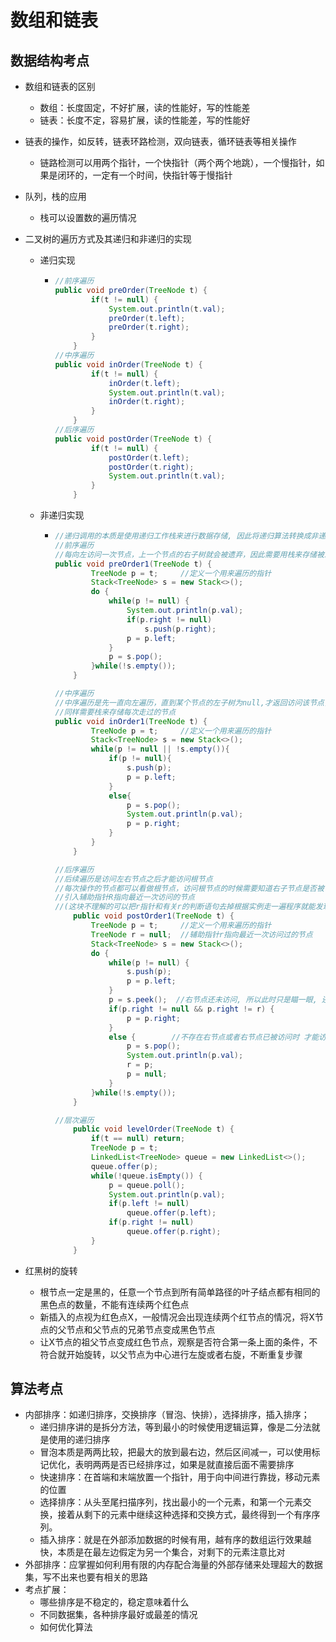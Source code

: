 # 数组和链表

## 数据结构考点

* 数组和链表的区别
  * 数组：长度固定，不好扩展，读的性能好，写的性能差
  * 链表：长度不定，容易扩展，读的性能差，写的性能好
* 链表的操作，如反转，链表环路检测，双向链表，循环链表等相关操作
  * 链路检测可以用两个指针，一个快指针（两个两个地跳），一个慢指针，如果是闭环的，一定有一个时间，快指针等于慢指针
* 队列，栈的应用
  * 栈可以设置数的遍历情况
* 二叉树的遍历方式及其递归和非递归的实现

  * 递归实现
    * ```java
      //前序遍历
      public void preOrder(TreeNode t) {
              if(t != null) {
                  System.out.println(t.val);
                  preOrder(t.left);
                  preOrder(t.right);
              }
          }
      //中序遍历    
      public void inOrder(TreeNode t) {
              if(t != null) {
                  inOrder(t.left);
                  System.out.println(t.val);
                  inOrder(t.right);
              }
          }
      //后序遍历
      public void postOrder(TreeNode t) {
              if(t != null) {
                  postOrder(t.left);
                  postOrder(t.right);
                  System.out.println(t.val);
              }
          }
      ```
  * 非递归实现

    * ```java
      //递归调用的本质是使用递归工作栈来进行数据存储, 因此将递归算法转换成非递归算法需要借用栈.
      //前序遍历
      //每向左访问一次节点，上一个节点的右子树就会被遗弃，因此需要用栈来存储被忘记的右子树
      public void preOrder1(TreeNode t) {
              TreeNode p = t;     //定义一个用来遍历的指针
              Stack<TreeNode> s = new Stack<>();
              do {
                  while(p != null) {
                      System.out.println(p.val);
                      if(p.right != null)
                          s.push(p.right);
                      p = p.left;
                  }
                  p = s.pop();
              }while(!s.empty());
          }

      //中序遍历
      //中序遍历是先一直向左遍历，直到某个节点的左子树为null,才返回访问该节点，但是一路向左遍历的时候没有记下父节点的名字，
      //同样需要栈来存储每次走过的节点
      public void inOrder1(TreeNode t) {
              TreeNode p = t;     //定义一个用来遍历的指针
              Stack<TreeNode> s = new Stack<>();
              while(p != null || !s.empty()){
                  if(p != null){
                      s.push(p);
                      p = p.left;
                  }
                  else{
                      p = s.pop();
                      System.out.println(p.val);
                      p = p.right;
                  }
              }
          }

      //后序遍历
      //后续遍历是访问左右节点之后才能访问根节点
      //每次操作的节点都可以看做根节点，访问根节点的时候需要知道右子节点是否被访问过
      //引入辅助指针R指向最近一次访问的节点
      //(这块不理解的可以把r指针和有关r的判断语句去掉根据实例走一遍程序就能发现漏洞: 判断节点是否存在右子树的时候会重复访问右节点)
          public void postOrder1(TreeNode t) {
              TreeNode p = t;     //定义一个用来遍历的指针
              TreeNode r = null;  //辅助指针r指向最近一次访问过的节点
              Stack<TreeNode> s = new Stack<>();
              do {
                  while(p != null) {
                      s.push(p);
                      p = p.left;
                  }
                  p = s.peek();  //右节点还未访问, 所以此时只是瞄一眼, 还不能取出栈顶元素
                  if(p.right != null && p.right != r) {
                      p = p.right;
                  }
                  else {        //不存在右节点或者右节点已被访问时 才能访问根节点
                      p = s.pop();
                      System.out.println(p.val);
                      r = p;
                      p = null;
                  }
              }while(!s.empty());
          }

      //层次遍历
          public void levelOrder(TreeNode t) {
              if(t == null) return;
              TreeNode p = t;
              LinkedList<TreeNode> queue = new LinkedList<>(); 
              queue.offer(p);
              while(!queue.isEmpty()) {
                  p = queue.poll();
                  System.out.println(p.val);
                  if(p.left != null)
                      queue.offer(p.left);
                  if(p.right != null)
                      queue.offer(p.right);
              }
          }
      ```

* 红黑树的旋转

  * 根节点一定是黑的，任意一个节点到所有简单路径的叶子结点都有相同的黑色点的数量，不能有连续两个红色点
  * 新插入的点视为红色点X，一般情况会出现连续两个红节点的情况，将X节点的父节点和父节点的兄弟节点变成黑色节点
  * 让X节点的祖父节点变成红色节点，观察是否符合第一条上面的条件，不符合就开始旋转，以父节点为中心进行左旋或者右旋，不断重复步骤

## 算法考点

* 内部排序：如递归排序，交换排序（冒泡、快排），选择排序，插入排序；
  * 递归排序讲的是拆分方法，等到最小的时候使用逻辑运算，像是二分法就是使用的递归排序
  * 冒泡本质是两两比较，把最大的放到最右边，然后区间减一，可以使用标记优化，表明两两是否已经排序过，如果是就直接后面不需要排序
  * 快速排序：在首端和末端放置一个指针，用于向中间进行靠拢，移动元素的位置
  * 选择排序：从头至尾扫描序列，找出最小的一个元素，和第一个元素交换，接着从剩下的元素中继续这种选择和交换方式，最终得到一个有序序列。
  * 插入排序：就是在外部添加数据的时候有用，越有序的数组运行效果越快，本质是在最左边假定为另一个集合，对剩下的元素注意比对
* 外部排序：应掌握如何利用有限的内存配合海量的外部存储来处理超大的数据集，写不出来也要有相关的思路
* 考点扩展：
  * 哪些排序是不稳定的，稳定意味着什么
  * 不同数据集，各种排序最好或最差的情况
  * 如何优化算法



